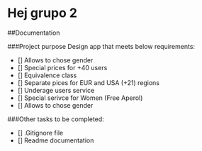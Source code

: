 # Hej grupo 2

##Documentation

###Project purpose
Design app that meets below requirements:
- [] Allows to chose gender
- [] Special prices for +40 users
- [] Equivalence class
- [] Separate pices for EUR and USA (+21) regions
- [] Underage users service
- [] Special serivce for Women (Free Aperol)
- [] Allows to chose gender

###Other tasks to be completed:
- [] .Gitignore file
- [] Readme documentation